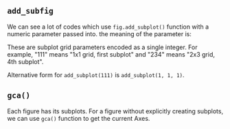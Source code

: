 ## `add_subfig`
We can see a lot of codes which use `fig.add_subplot()` function with a numeric parameter passed into. the meaning of the parameter is:

These are subplot grid parameters encoded as a single integer. For example, "111" means "1x1 grid, first subplot" and "234" means "2x3 grid, 4th subplot".

Alternative form for `add_subplot(111)` is `add_subplot(1, 1, 1)`.


## `gca()`
Each figure has its subplots. For a figure without explicitly creating subplots, we can use `gca()` function to get the current Axes.
